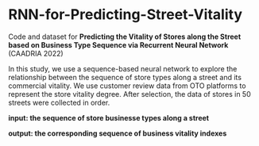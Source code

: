 # RNN-for-Predicting-Street-Vitality

Code and dataset for **Predicting the Vitality of Stores along the Street based on Business Type Sequence via Recurrent Neural Network** (CAADRIA 2022)


In this study, we use a sequence-based neural network to explore the relationship between the sequence of store types along a street and its commercial vitality. We use customer review data from OTO platforms to represent the store vitality degree. After selection, the data of stores in 50 streets were collected in order.  



**input: the sequence of store businesse types along a street**

**output: the corresponding sequence of business vitality indexes**

